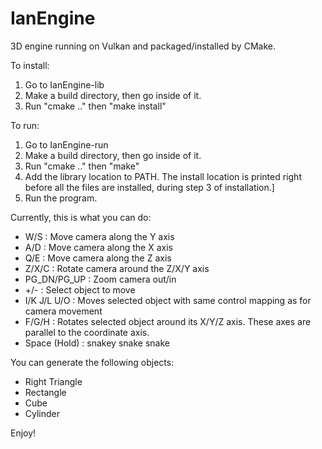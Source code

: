 # IanEngine
3D engine running on Vulkan and packaged/installed by CMake.

To install:
1. Go to IanEngine-lib
2. Make a build directory, then go inside of it.
3. Run "cmake .." then "make install"

To run:
1. Go to IanEngine-run
2. Make a build directory, then go inside of it.
3. Run "cmake .." then "make"
4. Add the library location to PATH. The install location is printed right before all the files are installed, during step 3 of installation.]
5. Run the program. 

Currently, this is what you can do:

* W/S : Move camera along the Y axis
* A/D : Move camera along the X axis
* Q/E : Move camera along the Z axis
* Z/X/C : Rotate camera around the Z/X/Y axis
* PG_DN/PG_UP : Zoom camera out/in
* +/- : Select object to move
* I/K J/L U/O : Moves selected object with same control mapping as for camera movement
* F/G/H : Rotates selected object around its X/Y/Z axis. These axes are parallel to the coordinate axis. 
* Space (Hold) : snakey snake snake

You can generate the following objects:
* Right Triangle
* Rectangle
* Cube
* Cylinder

Enjoy!
